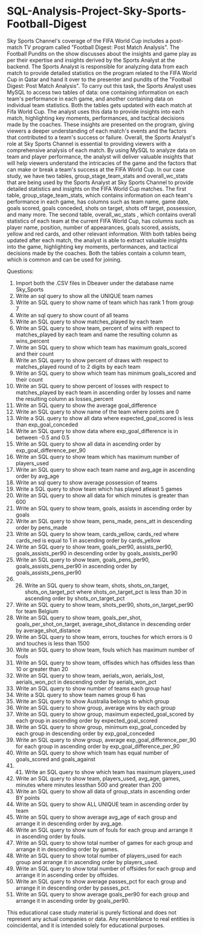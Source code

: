 # SQL-Analysis-Project-Sky-Sports-Football-Digest
Sky Sports Channel's coverage of the FIFA World Cup includes a post-match TV program called "Football Digest: Post Match Analysis". The
Football Pundits on the show discusses about the insights and game play as per their expertise and insights derived by the Sports Analyst at the backend. The Sports Analyst is responsible for analyzing data from each match to provide detailed statistics on the program related to the FIFA World Cup in Qatar and hand it over to the presenter and pundits of the "Football Digest: Post Match Analysis".
To carry out this task, the Sports Analyst uses MySQL to access two tables of data: one containing information on each team's performance in each game, and another containing data on individual team statistics. Both the tables gets updated with each match at Fifa World Cup. The analyst uses this data to provide insights into each match, highlighting key moments, performances, and tactical decisions made by the coaches. These insights are presented on the program, giving viewers a deeper understanding of each match's events and the factors that contributed to a team's success or failure.
Overall, the Sports Analyst's role at Sky Sports Channel is essential to providing viewers with a comprehensive analysis of each match. By using MySQL to analyze data on team and player performance, the analyst will deliver valuable insights that will help viewers understand the
intricacies of the game and the factors that can make or break a team's success at the FIFA World Cup.
In our case study, we have two tables, group_stage_team_stats and overall_wc_stats that are being used by the Sports Analyst at Sky Sports Channel to provide detailed statistics and insights on the FIFA World Cup matches. The first table, group_stage_team_stats, which contains information on each team's performance in each game, has columns such as team name, game date, goals scored, goals conceded, shots on target, shots off target, possession, and many more. The second table, overall_wc_stats , which contains overall statistics of each team at the current FIFA World Cup, has columns such as player name, position, number of appearances, goals scored, assists, yellow and red cards, and other relevant information. With both tables being updated after each match, the analyst is able to extract valuable insights into the game, highlighting key moments, performances, and tactical decisions made by the coaches. Both the tables contain a column team, which is common and can be used for joining.

Questions:
1. Import both the .CSV files in Dbeaver under the database name Sky_Sports
2. Write an sql query to show all the UNIQUE team names
3. Write an SQL query to show name of team which has rank 1 from group 7
4. Write an sql query to show count of all teams
5. Write an SQL query to show matches_played by each team
6. Write an SQL query to show team, percent of wins with respect to matches_played by each team and name the resulting column as wins_percent
7. Write an SQL query to show which team has maximum goals_scored and their count
8. Write an SQL query to show percent of draws with respect to matches_played round of to 2 digits by each team
9. Write an SQL query to show which team has minimum goals_scored and their count
10. Write an SQL query to show percent of losses with respect to matches_played by each team in ascending order by losses and name the resulting column as losses_percent
11. Write an SQL query to show the average goal_difference
12. Write an SQL query to show name of the team where points are 0
13. Write a SQL query to show all data where expected_goal_scored is less than exp_goal_conceded
14. Write an SQL query to show data where exp_goal_difference is in between -0.5 and 0.5
15. Write an SQL query to show all data in ascending order by exp_goal_difference_per_90
16. Write an SQL query to show team which has maximum number of players_used
17. Write an SQL query to show each team name and avg_age in ascending order by avg_age
18. Write an sql query to show average possession of teams
19. Write a SQL query to show team which has played atleast 5 games
20. Write an SQL query to show all data for which minutes is greater than 600
21. Write an SQL query to show team, goals, assists in ascending order by goals
22. Write an SQL query to show team, pens_made, pens_att in descending order by pens_made
23. Write an SQL query to show team, cards_yellow, cards_red where cards_red is equal to 1 in ascending order by cards_yellow
24. Write an SQL query to show team, goals_per90, assists_per90, goals_assists_per90 in descending order by goals_assists_per90
25. Write an SQL query to show team, goals_pens_per90, goals_assists_pens_per90 in ascending order by goals_assists_pens_per90
26. 26. Write an SQL query to show team, shots, shots_on_target, shots_on_target_pct where shots_on_target_pct is less than 30 in ascending order by shots_on_target_pct
27. Write an SQL query to show team, shots_per90, shots_on_target_per90 for team Belgium
28. Write an SQL query to show team, goals_per_shot, goals_per_shot_on_target, average_shot_distance in descending order by average_shot_distance
29. Write an SQL query to show team, errors, touches for which errors is 0 and touches is less than 1500
30. Write an SQL query to show team, fouls which has maximum number of fouls
31. Write an SQL query to show team, offisdes which has offsides less than 10 or greater than 20
32. Write an SQL query to show team, aerials_won, aerials_lost, aerials_won_pct in descending order by aerials_won_pct
33. Write an SQL query to show number of teams each group has!
34. Write a SQL query to show team names group 6 has
35. Write an SQL query to show Australia belongs to which group
36. Write an SQL query to show group, average wins by each group
37. Write an SQL query to show group, maximum expected_goal_scored by each group in ascending order by expected_goal_scored
38. Write an SQL query to show group, minimum exp_goal_conceded by each group in descending order by exp_goal_conceded
39. Write an SQL query to show group, average exp_goal_difference_per_90 for each group in ascending order by exp_goal_difference_per_90
40. Write an SQL query to show which team has equal number of goals_scored and goals_against
41. 41. Write an SQL query to show which team has maximum players_used
42. Write an SQL query to show team, players_used, avg_age, games, minutes where minutes lessthan 500 and greater than 200
43. Write an SQL query to show all data of group_stats in ascending order BY points
44. Write an SQL query to show ALL UNIQUE team in ascending order by team
45. Write an SQL query to show average avg_age of each group and arrange it in descending order by avg_age.
46. Write an SQL query to show sum of fouls for each group and arrange it in ascending order by fouls.
47. Write an SQL query to show total number of games for each group and arrange it in descending order by games.
48. Write an SQL query to show total number of players_used for each group and arrange it in ascending order by players_used.
49. Write an SQL query to show total number of offsides for each group and arrange it in ascending order by offsides.
50. Write an SQL query to show average passes_pct for each group and arrange it in descending order by passes_pct.
51. Write an SQL query to show average goals_per90 for each group and arrange it in ascending order by goals_per90.

This educational case study material is purely fictional and does not represent any actual companies or data. Any resemblance to real entities is coincidental, and it is intended solely for educational purposes.
